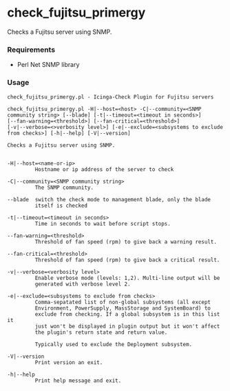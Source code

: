 check_fujitsu_primergy
======================

Checks a Fujitsu server using SNMP.


### Requirements

* Perl Net SNMP library


### Usage

    check_fujitsu_primergy.pl - Icinga-Check Plugin for Fujitsu servers

    check_fujitsu_primergy.pl -H|--host=<host> -C|--community=<SNMP
    community string> [--blade] [-t|--timeout=<timeout in seconds>]
    [--fan-warning=<threshold>] [--fan-critical=<threshold>]
    [-v|--verbose=<>verbosity level>] [-e|--exclude=<subsystems to exclude
    from checks>] [-h|--help] [-V|--version]

    Checks a Fujitsu server using SNMP.


    -H|--host=<name-or-ip>
             Hostname or ip address of the server to check

    -C|--community=<SNMP community string>
             The SNMP community.

    --blade  switch the check mode to management blade, only the blade
             itself is checked

    -t|--timeout=<timeout in seconds>
             Time in seconds to wait before script stops.

    --fan-warning=<threshold>
             Threshold of fan speed (rpm) to give back a warning result.

    --fan-critical=<threshold>
             Threshold of fan speed (rpm) to give back a critical result.

    -v|--verbose=<verbosity level>
             Enable verbose mode (levels: 1,2). Multi-line output will be
             generated with verbose level 2.

    -e|--exclude=<subsystems to exclude from checks>
             Comma-sepatated list of non-global subsystems (all except
             Environment, PowerSupply, MassStorage and SystemBoard) to
             exclude from checking. If a global subsystem is in this list it
             just won't be displayed in plugin output but it won't affect
             the plugin's return state and return value.

             Typically used to exclude the Deployment subsystem.

    -V|--version
             Print version an exit.

    -h|--help
             Print help message and exit.

